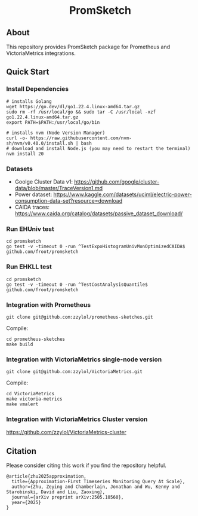 <h1 align="center">PromSketch</h1>

## About

This repository provides PromSketch package for Prometheus and VictoriaMetrics integrations.


## Quick Start
### Install Dependencies
```
# installs Golang
wget https://go.dev/dl/go1.22.4.linux-amd64.tar.gz
sudo rm -rf /usr/local/go && sudo tar -C /usr/local -xzf go1.22.4.linux-amd64.tar.gz
export PATH=$PATH:/usr/local/go/bin
```

```
# installs nvm (Node Version Manager)
curl -o- https://raw.githubusercontent.com/nvm-sh/nvm/v0.40.0/install.sh | bash
# download and install Node.js (you may need to restart the terminal)
nvm install 20
```

### Datasets
* Goolge Cluster Data v1: https://github.com/google/cluster-data/blob/master/TraceVersion1.md
* Power dataset: https://www.kaggle.com/datasets/uciml/electric-power-consumption-data-set?resource=download
* CAIDA traces: https://www.caida.org/catalog/datasets/passive_dataset_download/

### Run EHUniv test
```
cd promsketch
go test -v -timeout 0 -run ^TestExpoHistogramUnivMonOptimizedCAIDA$ github.com/froot/promsketch
```

### Run EHKLL test
```
cd promsketch
go test -v -timeout 0 -run ^TestCostAnalysisQuantile$ github.com/froot/promsketch
```

### Integration with Prometheus

```
git clone git@github.com:zzylol/prometheus-sketches.git
```
Compile:
```
cd prometheus-sketches
make build
```

### Integration with VictoriaMetrics single-node version

```
git clone git@github.com:zzylol/VictoriaMetrics.git
```
Compile:
```
cd VictoriaMetrics
make victoria-metrics
make vmalert
```

### Integration with VictoriaMetrics Cluster version
https://github.com/zzylol/VictoriaMetrics-cluster

## Citation
Please consider citing this work if you find the repository helpful.
```
@article{zhu2025approximation,
  title={Approximation-First Timeseries Monitoring Query At Scale},
  author={Zhu, Zeying and Chamberlain, Jonathan and Wu, Kenny and Starobinski, David and Liu, Zaoxing},
  journal={arXiv preprint arXiv:2505.10560},
  year={2025}
}
```
